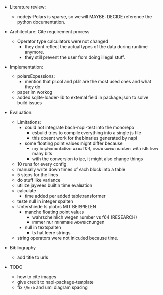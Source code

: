 - Literature review:
    - nodejs-Polars is sparse, so we will MAYBE: DECIDE reference the python documentation.
- Architecture:
    Cite requirement process
    - Operator type calculators were not changed
        - they dont reflect the actual types of the data during runtime anymore.
        - they still prevent the user from doing illegal stuff.
- Implementation:
    - polarsExpessions:
        - mention that pl.col and pl.lit are the most used ones and what they do
    - paper im workog
    - added sqlite-loader-lib to external field in package.json to solve build issues
- Evaluation:
    - Limitations:
        - could not integrate bach-napi-test into the monorepo
            - esbuild tries to compile everything into a single js file
            - this doesnt work for the binaries generated by napi
        - some floating point values might differ because
            - my implementation uses f64, node uses number with idk how many bits
            - with the conversion to ipc, it might also change things
    - 10 runs for every config
    - manually write down times of each block into a table
    - 5 steps for the lines
    - do stuff like variance
    - utilize jayvees builtin time evaluation
    - calculate
        - time added per added tabletransformer
    - teste null in integer spalten
    - Untershiede ts plobrs MIT BEISPIELEN
        - manche floating point values
            - wahrscheinlich wegen number vs f64 (RESEARCH)
            - immer nur minimale Abweichungen
        - null in textspalten
            - ts hat leere strings
    - string operators were not inlcuded because time.
- Bibliography
    - add title to urls


- TODO
    - how to cite images
    - give credit to napi-package-template
    - fix `\Verb` and uml diagram spacing
